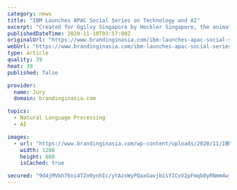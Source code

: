 ```yaml
---
category: news
title: "IBM Launches APAC Social Series on Technology and AI"
excerpt: "Created for Ogilvy Singapore by Heckler Singapore, the animations show how IBM technology is providing AI solutions across different industries."
publishedDateTime: 2020-11-10T03:57:00Z
originalUrl: "https://www.brandinginasia.com/ibm-launches-apac-social-series-on-technology-and-ai/"
webUrl: "https://www.brandinginasia.com/ibm-launches-apac-social-series-on-technology-and-ai/"
type: article
quality: 39
heat: 39
published: false

provider:
  name: Jury
  domain: brandinginasia.com

topics:
  - Natural Language Processing
  - AI

images:
  - url: "https://www.brandinginasia.com/wp-content/uploads/2020/11/IBM-Social-Series-Branding-in-Asia.jpg"
    width: 1200
    height: 680
    isCached: true

secured: "9d4jMVkh76ni4TZn0ynhIc/ytAzxWyPQaxGavjbisYICxV2pFmqb0yRNmm4wjcNA0QFe0mZqRMRaKPGHVB9wPPySfrdcEo5xSQ8zTBMUM6m0rvPq/aT6WB+4O/QP7Mwux/BfB1WafglNYDWWfm/d9U07JyY2NfXNj/gYdvxVwoJcoQ2Epo32wom6gHOpDkuzpDrtw6TV8+PmVGdGHyflCL/fzS1yp9fCmEXRHXYAaMWQBqAe6bb+z3j7U+b0h2MuI7550Aai+syEzASNig15SWr4YenaZLHlHhjYCRtrrCPriTl9VI9Ud1fsafdp4CGeSbjaGTIODxMKNJuIYEyQMM1m3rLxBVxaF+UdNxEHp60=;0IOIqy7O2cNxv/xH//L99w=="
---
```


